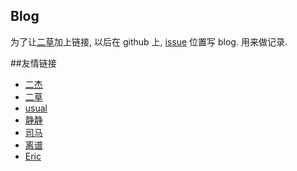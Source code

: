 ## Blog

为了让[二草](http://weibo.com/2609123595/)加上链接, 以后在 github 上, [issue](https://github.com/zhanhongtao/redky-blog/issues) 位置写 blog. 用来做记录.

##友情链接
* [二杰](http://www.iancj.com/)
* [二草](http://www.caoxf.net/)
* [usual](http://meigong.org/)
* [静静](http://blog.sina.com.cn/2010jouick)
* [司马](https://github.com/bravf)
* [离谱](http://www.cnblogs.com/anychem/)
* [Eric](http://www.zuoby.com/)
